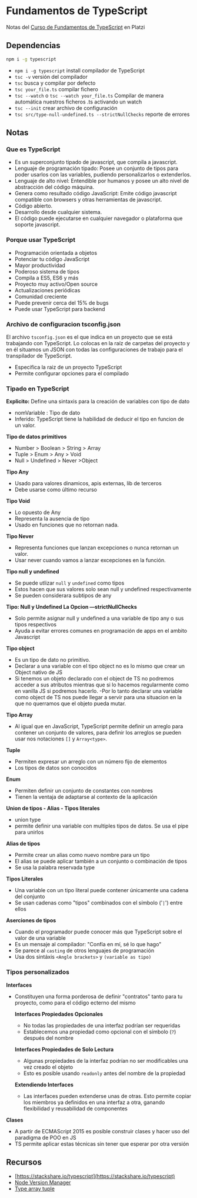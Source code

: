# Fundamentos de TypeScript
Notas del [Curso de Fundamentos de TypeScript](https://platzi.com/clases/typescript/) en Platzi

## Dependencias
```sh
npm i -g typescript
```
- `npm i -g typescript` install compilador de TypeScript
- `tsc -v` versión del compilador
- `tsc` busca y compilar por defecto
- `tsc your_file.ts` compilar fichero
- `tsc --watch` o `tsc --watch your_file.ts` Compilar de manera automática nuestros ficheros .ts activando un watch
- `tsc --init` crear archivo de configuración
- `tsc src/type-null-undefined.ts --strictNullChecks` reporte de errores

## Notas
### Que es TypeScript
- Es un superconjunto tipado de javascript, que compila a javascript.
- Lenguaje de programación tipado: Posee un conjunto de tipos para poder usarlos con las variables, pudiendo personalizarlos o extenderlos.
- Lenguaje de alto nivel: Entendible por humanos y posee un alto nivel de abstracción del código máquina.
- Genera como resultado código JavaScript: Emite código javascript compatible con browsers y otras herramientas de javascript.
- Código abierto.
- Desarrollo desde cualquier sistema.
- El código puede ejecutarse en cualquier navegador o plataforma que soporte javascript.

### Porque usar TypeScript
- Programación orientada a objetos
- Potenciar tu código JavaScript
- Mayor productividad
- Poderoso sistema de tipos
- Compila a ES5, ES6 y más
- Proyecto muy activo/Open source
- Actualizaciones periódicas
- Comunidad creciente
- Puede prevenir cerca del 15% de bugs
- Puede usar TypeScript para backend

### Archivo de configuracion tsconfig.json

El archivo `tsconfig.json` es el que indica en un proyecto que se está trabajando con TypeScript. Lo colocas en la raíz de carpetas del proyecto y en él situamos un JSON con todas las configuraciones de trabajo para el transpilador de TypeScript.
- Especifica la raiz de un proyecto TypeScript
- Permite configurar opciones para el compilado

### Tipado en TypeScript

**Explicito:** Define una sintaxis para la creación de variables con tipo de dato
- nomVariable : Tipo de dato
- Inferido: TypeScript tiene la habilidad de deducir el tipo en funcion de un valor.

**Tipo de datos primitivos**
- Number > Boolean > String > Array
- Tuple > Enum > Any > Void
- Null > Undefined > Never >Object

**Tipo Any**
- Usado para valores dinamicos, apis externas, lib de terceros
- Debe usarse como último recurso

**Tipo Void**
- Lo opuesto de Any
- Representa la ausencia de tipo
- Usado en funciones que no retornan nada.

**Tipo Never**
- Representa funciones que lanzan excepciones o nunca retornan un valor.
- Usar never cuando vamos a lanzar excepciones en la función.

**Tipo null y undefined**
- Se puede utlizar `null` y `undefined` como tipos
- Estos hacen que sus valores solo sean null y undefined respectivamente
- Se pueden considerara subtipos de any

**Tipo: Null y Undefined La Opcion —strictNullChecks**
- Solo permite asignar null y undefined a una variable de tipo any o sus tipos respectivos
- Ayuda a evitar errores comunes en programación de apps en el ambito Javascript

**Tipo object**
- Es un tipo de dato no primitivo.
- Declarar a una variable con el tipo object no es lo mismo que crear un Object nativo de JS
 - Si tenemos un objeto declarado con el object de TS no podremos acceder a sus atributos mientras que si lo hacemos regularmente como en vanilla JS si podremos hacerlo.
 -Por lo tanto declarar una variable como object de TS nos puede llegar a servir para una situacion en la que no querramos que el objeto pueda mutar.

**Tipo Array**
- Al igual que en JavaScript, TypeScript permite definir un arreglo para contener un conjunto de valores, para definir los arreglos se pueden usar nos notaciones `[]` y `Array<type>`.

**Tuple**
- Permiten expresar un arreglo con un número fijo de elementos
- Los tipos de datos son conocidos

**Enum**
- Permiten definir un conjunto de constantes con nombres
- Tienen la ventaja de adaptarse al contexto de la aplicación

**Union de tipos - Alias - Tipos literales**
- union type
- permite definir una variable con multiples tipos de datos. Se usa el pipe para unirlos

**Alias de tipos**
- Permite crear un alias como nuevo nombre para un tipo
- El alias se puede aplicar también a un conjunto o combinación de tipos
- Se usa la palabra reservada type

**Tipos Literales**
- Una variable con un tipo literal puede contener únicamente una cadena del conjunto
- Se usan cadenas como "tipos" combinados con el símbolo ('`|`') entre ellos

**Aserciones de tipos**
- Cuando el programador puede conocer más que TypeScript sobre el valor de una variable
- Es un mensaje al compilador: "Confía en mí, sé lo que hago"
- Se parece al `casting` de otros lenguajes de programación
- Usa dos sintáxis `<Angle brackets>` y `(variable as tipo)`

### Tipos personalizados
**Interfaces**
- Constituyen una forma porderosa de definir "contratos" tanto para tu proyecto, como para el código ecterno del mismo

    **Interfaces Propiedades Opcionales**
    - No todas las propiedades de una interfaz podrían ser requeridas
    - Establecemos una propiedad como opcional con el símbolo (`?`) después del nombre

    **Interfaces Propiedades de Solo Lectura**
    - Algunas propiedades de la interfaz podrían no ser modificables una vez creado el objeto
    - Esto es posible usando `readonly` antes del nombre de  la propiedad

    **Extendiendo Interfaces**
    - Las interfaces pueden extenderse unas de otras. Esto permite copiar los miembros ya definidos en una interfaz a otra, ganando flexibilidad y reusabilidad de componentes

**Clases**
- A partir de ECMAScript 2015 es posible construir clases y hacer uso del paradigma de POO en JS
- TS permite aplicar estas técnicas sin tener que esperar por otra versión




## Recursos
- [https://stackshare.io/typescript](https://stackshare.io/typescript)
- [Node Version Manager](https://github.com/nvm-sh/nvm)
- [Type array tuple](https://github.com/luixaviles/platzi-typescript/tree/07-array-tuple)